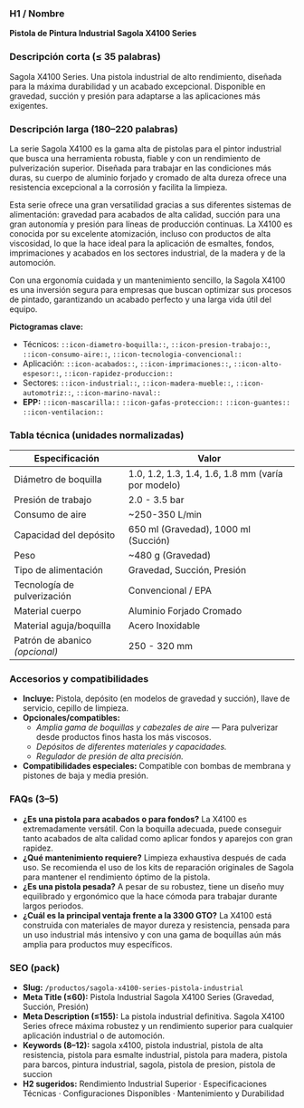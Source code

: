 ### H1 / Nombre
**Pistola de Pintura Industrial Sagola X4100 Series**

### Descripción corta (≤ 35 palabras)
Sagola X4100 Series. Una pistola industrial de alto rendimiento, diseñada para la máxima durabilidad y un acabado excepcional. Disponible en gravedad, succión y presión para adaptarse a las aplicaciones más exigentes.

### Descripción larga (180–220 palabras)
La serie Sagola X4100 es la gama alta de pistolas para el pintor industrial que busca una herramienta robusta, fiable y con un rendimiento de pulverización superior. Diseñada para trabajar en las condiciones más duras, su cuerpo de aluminio forjado y cromado de alta dureza ofrece una resistencia excepcional a la corrosión y facilita la limpieza.

Esta serie ofrece una gran versatilidad gracias a sus diferentes sistemas de alimentación: gravedad para acabados de alta calidad, succión para una gran autonomía y presión para líneas de producción continuas. La X4100 es conocida por su excelente atomización, incluso con productos de alta viscosidad, lo que la hace ideal para la aplicación de esmaltes, fondos, imprimaciones y acabados en los sectores industrial, de la madera y de la automoción.

Con una ergonomía cuidada y un mantenimiento sencillo, la Sagola X4100 es una inversión segura para empresas que buscan optimizar sus procesos de pintado, garantizando un acabado perfecto y una larga vida útil del equipo.

**Pictogramas clave:**
- Técnicos: `::icon-diametro-boquilla::`, `::icon-presion-trabajo::`, `::icon-consumo-aire::`, `::icon-tecnologia-convencional::`
- Aplicación: `::icon-acabados::`, `::icon-imprimaciones::`, `::icon-alto-espesor::`, `::icon-rapidez-produccion::`
- Sectores: `::icon-industrial::`, `::icon-madera-mueble::`, `::icon-automotriz::`, `::icon-marino-naval::`
- **EPP:** `::icon-mascarilla::` `::icon-gafas-proteccion::` `::icon-guantes::` `::icon-ventilacion::`

### Tabla técnica (unidades normalizadas)
| **Especificación** | **Valor** |
|---|---|
| Diámetro de boquilla | 1.0, 1.2, 1.3, 1.4, 1.6, 1.8 mm (varía por modelo) |
| Presión de trabajo | 2.0 - 3.5 bar |
| Consumo de aire | ~250-350 L/min |
| Capacidad del depósito | 650 ml (Gravedad), 1000 ml (Succión) |
| Peso | ~480 g (Gravedad) |
| Tipo de alimentación | Gravedad, Succión, Presión |
| Tecnología de pulverización | Convencional / EPA |
| Material cuerpo | Aluminio Forjado Cromado |
| Material aguja/boquilla | Acero Inoxidable |
| Patrón de abanico *(opcional)* | 250 - 320 mm |

### Accesorios y compatibilidades
- **Incluye:** Pistola, depósito (en modelos de gravedad y succión), llave de servicio, cepillo de limpieza.
- **Opcionales/compatibles:**
  - *Amplia gama de boquillas y cabezales de aire* — Para pulverizar desde productos finos hasta los más viscosos.
  - *Depósitos de diferentes materiales y capacidades.*
  - *Regulador de presión de alta precisión.*
- **Compatibilidades especiales:** Compatible con bombas de membrana y pistones de baja y media presión.

### FAQs (3–5)
- **¿Es una pistola para acabados o para fondos?** La X4100 es extremadamente versátil. Con la boquilla adecuada, puede conseguir tanto acabados de alta calidad como aplicar fondos y aparejos con gran rapidez.
- **¿Qué mantenimiento requiere?** Limpieza exhaustiva después de cada uso. Se recomienda el uso de los kits de reparación originales de Sagola para mantener el rendimiento óptimo de la pistola.
- **¿Es una pistola pesada?** A pesar de su robustez, tiene un diseño muy equilibrado y ergonómico que la hace cómoda para trabajar durante largos periodos.
- **¿Cuál es la principal ventaja frente a la 3300 GTO?** La X4100 está construida con materiales de mayor dureza y resistencia, pensada para un uso industrial más intensivo y con una gama de boquillas aún más amplia para productos muy específicos.

### SEO (pack)
- **Slug:** `/productos/sagola-x4100-series-pistola-industrial`
- **Meta Title (≤60):** Pistola Industrial Sagola X4100 Series (Gravedad, Succión, Presión)
- **Meta Description (≤155):** La pistola industrial definitiva. Sagola X4100 Series ofrece máxima robustez y un rendimiento superior para cualquier aplicación industrial o de automoción.
- **Keywords (8–12):** sagola x4100, pistola industrial, pistola de alta resistencia, pistola para esmalte industrial, pistola para madera, pistola para barcos, pintura industrial, sagola, pistola de presion, pistola de succion
- **H2 sugeridos:** Rendimiento Industrial Superior · Especificaciones Técnicas · Configuraciones Disponibles · Mantenimiento y Durabilidad